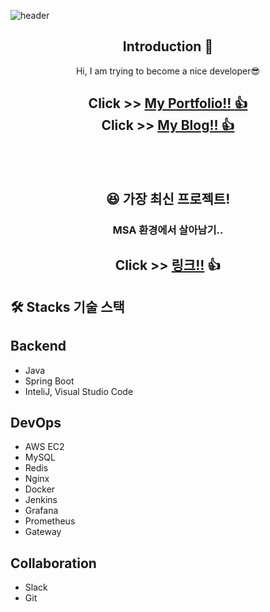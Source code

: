 <!--
**witwint/witwint** is a ✨ _special_ ✨ repository because its `README.md` (this file) appears on your GitHub profile.
 
Here are some ideas to get you  started:
- 🔭 I’m currently working on ...
- 🌱 I’m currently learning ...
- 👯 I’m looking to collaborate on ...
- 🤔 I’m looking for help with ...
- 💬 Ask me about ...
- 📫 How to reach me: ...
-->
<!-- 헤더 -->
![header](https://capsule-render.vercel.app/api?type=slice&color=auto&height=200&section=header&text=Hello&desc=I'm%20Witwint&fontSize=60&rotate=14&fontAlignY=25&fontAlign=75&descAlignY=43&descAlign=80&&animation=twinkling)

<div align=center>
<!--소개-->

## Introduction :raised_hands:
Hi, I am trying to become a nice developer😎
 
## Click >> <a href ="https://00msb.notion.site/MoonSeokBeom-b9d55d8e328e46d5928a6507f03e69cc?pvs=4">My Portfolio!! :+1:  </a> <br> Click >> <a href ="https://velog.io/@witwint">My Blog!! :+1:  </a>
<br/><br/>
 
 
## :laughing: 가장 최신 프로젝트! 

### MSA 환경에서 살아남기..

## Click >> [링크!!](https://github.com/lucycato-backend/lucycato-e-commerce) :+1: 


</div>

## 🛠️ Stacks 기술 스택

## Backend

- Java
- Spring Boot
- InteliJ, Visual Studio Code

## DevOps

- AWS EC2
- MySQL
- Redis
- Nginx
- Docker
- Jenkins
- Grafana
- Prometheus
- Gateway

## Collaboration

- Slack
- Git
